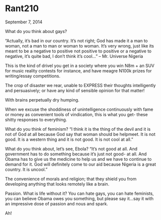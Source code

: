 # Rant210


September 7, 2014

What do you think about gays?

“Actually, it’s bad in our country. It’s not right; God has made it a man to woman, not a man to man or woman to woman. It’s very wrong, just like its meant to be a negative to positive not positive to positive or a negative to negative, it’s quite bad, I don’t think it’s cool…” – Mr. Universe Nigeria

This is the kind of drivel you get in a society where you win N8m + an SUV for music reality contests for instance, and have meagre N100k prizes for writing/essay competitions.

The crop of disaster we rear, unable to EXPRESS their thoughts intelligently and persuasively; or have any kind of sensible opinion for that matter!

With brains perpetually dry humping.

When we excuse the shoddiness of unintelligence continuously with fame or money as convenient tools of vindication, this is what you get- these shitty responses to everything.

What do you think of feminism?
“I think it is the thing of the devil and it is not of God at all because God say that woman should be helpmeet. It is not good. It is a western thing and it is not good. It is not cool at all.”

What do you think about, let’s see, Ebola?
“It’s not good at all. And government has to do something because it’s just not good- at all. And Obama has to give us the medicine to help us and we have to continue to demand for it. God will definitely come to our aid because Nigeria is a great country. It is uncool.”

The convenience of morals and religion; that they shield you from developing anything that looks remotely like a brain.

Passion. What is life without it? You can hate gays, you can hate feminists, you can believe Obama owes you something, but please say it...say it with an impressive dose of passion and nous and spark.

Ah!